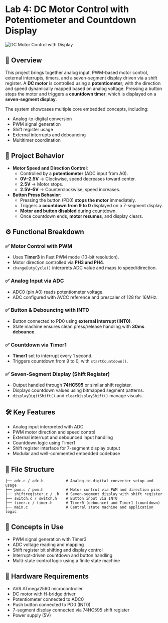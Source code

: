 # Lab 4: DC Motor Control with Potentiometer and Countdown Display

![DC Motor Control with Display](https://github.com/user-attachments/assets/b11ffc76-3463-437d-8446-4eb129294faa)

## 🔧 Overview

This project brings together analog input, PWM-based motor control, external interrupts, timers, and a seven-segment display driven via a shift register. A **DC motor** is controlled using a **potentiometer**, with the direction and speed dynamically mapped based on analog voltage. Pressing a button stops the motor and triggers a **countdown timer**, which is displayed on a **seven-segment display**.

The system showcases multiple core embedded concepts, including:
* Analog-to-digital conversion
* PWM signal generation
* Shift register usage
* External interrupts and debouncing
* Multitimer coordination

## 🎯 Project Behavior

* **Motor Speed and Direction Control**:
   * Controlled by a **potentiometer** (ADC input from A0).
   * **0V–2.5V** → Clockwise, speed decreases toward center.
   * **2.5V** → Motor stops.
   * **2.5V–5V** → Counterclockwise, speed increases.
* **Button Press Behavior**:
   * Pressing the button (PD0) **stops the motor** immediately.
   * Triggers a **countdown from 9 to 0** displayed on a 7-segment display.
   * **Motor and button disabled** during countdown.
   * Once countdown ends, **motor resumes**, and display clears.

## ⚙️ Functional Breakdown

### ✅ Motor Control with PWM
* Uses **Timer3** in Fast PWM mode (10-bit resolution).
* Motor direction controlled via **PH3 and PH4**.
* `changeDutyCycle()` interprets ADC value and maps to speed/direction.

### ✅ Analog Input via ADC
* ADC0 (pin A0) reads potentiometer voltage.
* ADC configured with AVCC reference and prescaler of 128 for 16MHz.

### ✅ Button & Debouncing with INT0
* Button connected to PD0 using **external interrupt (INT0)**.
* State machine ensures clean press/release handling with **30ms debounce**.

### ✅ Countdown via Timer1
* **Timer1** set to interrupt every 1 second.
* Triggers countdown from 9 to 0, with `startCountdown()`.

### ✅ Seven-Segment Display (Shift Register)
* Output handled through **74HC595** or similar shift register.
* Displays countdown values using bitmapped segment patterns.
* `displayDigitShift()` and `clearDisplayShift()` manage visuals.

## 🛠️ Key Features

* Analog input interpreted with ADC
* PWM motor direction and speed control
* External interrupt and debounced input handling
* Countdown logic using Timer1
* Shift register interface for 7-segment display output
* Modular and well-commented embedded codebase

## 📁 File Structure

```
├── adc.c / adc.h          # Analog-to-digital converter setup and usage
├── pwm.c / pwm.h          # Motor control via PWM and direction pins
├── shiftregister.c / .h   # Seven-segment display with shift register
├── switch.c / switch.h    # Button input via INT0
├── timer.c / timer.h      # Timer0 (debounce) and Timer1 (countdown)
├── main.c                 # Central state machine and application logic
```

## 🧠 Concepts in Use

* PWM signal generation with Timer3
* ADC voltage reading and mapping
* Shift register bit shifting and display control
* Interrupt-driven countdown and button handling
* Multi-state control logic using a finite state machine


## 🔌 Hardware Requirements

* AVR ATmega2560 microcontroller
* DC motor with H-bridge driver
* Potentiometer connected to ADC0
* Push button connected to PD0 (INT0)
* 7-segment display connected via 74HC595 shift register
* Power supply (5V)
